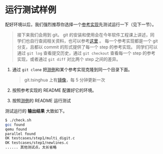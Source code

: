 # 运行测试样例

配好环境以后，我们强烈推荐你选择一个[参考实现](../can-kao-shi-xian/intro.md)先测试运行一下（见下一节）。

> 接下来我们会用到 git。 git 的安装和使用会在今年软件工程课上讲述，同学们也自行查阅相关资料，也可以参考[这里](https://www.liaoxuefeng.com/wiki/896043488029600) 。 每一个参考实现都是一个 git 分支，且都以 commit 的形式提供了每一个 step 的参考实现。 同学们可以通过 `git log` 查看提交历史，通过 `git checkout` 查看每一个 step 的参考实现，或者通过 `git diff` 对比两个 step 之间的差异。

1. 通过 `git clone` 把[测例](https://github.com/decaf-lang/minidecaf-tests)和某个参考实现克隆到同一个目录下面。

   > git.tsinghua 上有[镜像](https://git.tsinghua.edu.cn/decaf-lang/minidecaf-tests)，每 5 分钟更新一次

2. 按照参考实现的 README 配置好它的环境。
3. 按照[测例](https://github.com/decaf-lang/minidecaf-tests)的 README 运行测试

测试运行的 **输出结果** 大致如下。

```bash
$ ./check.sh
gcc found
qemu found
parallel found
OK testcases/step1/multi_digit.c
OK testcases/step1/newlines.c
...... 其他测试点，太长省略
```

